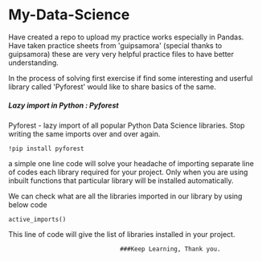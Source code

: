 # My-Data-Science

Have created a repo to upload my practice works especially in Pandas. Have taken practice sheets from 'guipsamora' (special thanks to guipsamora) these are very very helpful practice files to have better understanding.

In the process of solving first exercise if find some interesting and userful library called 'Pyforest' would like to share basics of the same.

##### Lazy import in Python : Pyforest

Pyforest - lazy import of all popular Python Data Science libraries.
Stop writing the same imports over and over again.

`!pip install pyforest`

a simple one line code will solve your headache of importing separate line of
codes each library required for your project. Only when you are using inbuilt functions
that particular library will be installed automatically.

We can check what are all the libraries imported in our library by using below code

`active_imports()`

This line of code will give the list of libraries installed in your project.

                                   ###Keep Learning, Thank you.
